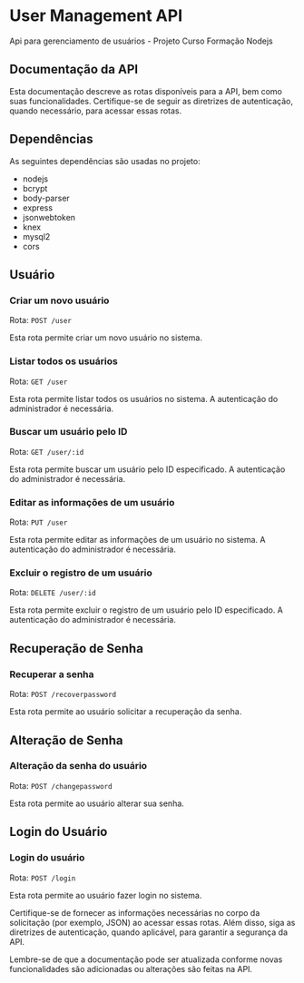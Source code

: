 # User Management API
Api para gerenciamento de usuários - Projeto Curso Formação Nodejs

## Documentação da API

Esta documentação descreve as rotas disponíveis para a API, bem como suas funcionalidades. Certifique-se de seguir as diretrizes de autenticação, quando necessário, para acessar essas rotas.

## Dependências

As seguintes dependências são usadas no projeto:

- nodejs
- bcrypt
- body-parser
- express
- jsonwebtoken
- knex
- mysql2
- cors


## Usuário

### Criar um novo usuário

Rota: `POST /user`

Esta rota permite criar um novo usuário no sistema.

### Listar todos os usuários

Rota: `GET /user`

Esta rota permite listar todos os usuários no sistema. A autenticação do administrador é necessária.

### Buscar um usuário pelo ID

Rota: `GET /user/:id`

Esta rota permite buscar um usuário pelo ID especificado. A autenticação do administrador é necessária.

### Editar as informações de um usuário

Rota: `PUT /user`

Esta rota permite editar as informações de um usuário no sistema. A autenticação do administrador é necessária.

### Excluir o registro de um usuário

Rota: `DELETE /user/:id`

Esta rota permite excluir o registro de um usuário pelo ID especificado. A autenticação do administrador é necessária.

## Recuperação de Senha

### Recuperar a senha

Rota: `POST /recoverpassword`

Esta rota permite ao usuário solicitar a recuperação da senha.

## Alteração de Senha

### Alteração da senha do usuário

Rota: `POST /changepassword`

Esta rota permite ao usuário alterar sua senha.

## Login do Usuário

### Login do usuário

Rota: `POST /login`

Esta rota permite ao usuário fazer login no sistema.

Certifique-se de fornecer as informações necessárias no corpo da solicitação (por exemplo, JSON) ao acessar essas rotas. Além disso, siga as diretrizes de autenticação, quando aplicável, para garantir a segurança da API.

Lembre-se de que a documentação pode ser atualizada conforme novas funcionalidades são adicionadas ou alterações são feitas na API.
